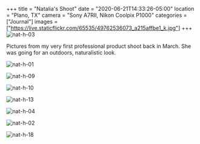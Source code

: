 +++
title = "Natalia's Shoot"
date = "2020-06-21T14:33:26-05:00"
location = "Plano, TX"
camera = "Sony A7RII, Nikon Coolpix P1000"
categories = ["Journal"]
images = ["https://live.staticflickr.com/65535/49762536073_a215affbe1_k.jpg"]
+++
![nat-h-03](https://live.staticflickr.com/65535/49762536073_a215affbe1_k.jpg)
<!--more-->

Pictures from my very first professional product shoot back in March. She was going for an outdoors, naturalistic look.

![nat-h-01](https://live.staticflickr.com/65535/49763067171_35a4eaa20f_k.jpg)

![nat-h-09](https://live.staticflickr.com/65535/49762536943_95674e3287_k.jpg)

![nat-h-10](https://live.staticflickr.com/65535/49763395082_eeaed81454_k.jpg)

![nat-h-13](https://live.staticflickr.com/65535/49763068376_464fda423e_k.jpg)

![nat-h-04](https://live.staticflickr.com/65535/49763393242_15829b0800_k.jpg)

![nat-h-02](https://live.staticflickr.com/65535/49763067626_be2e99fba0_k.jpg)

![nat-h-18](https://live.staticflickr.com/65535/49762540703_bb4430740e_k.jpg)
